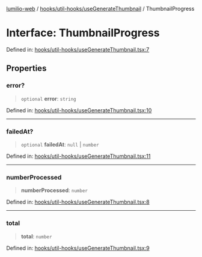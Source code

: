 [lumilio-web](../../../../modules.md) / [hooks/util-hooks/useGenerateThumbnail](../index.md) / ThumbnailProgress

# Interface: ThumbnailProgress

Defined in: [hooks/util-hooks/useGenerateThumbnail.tsx:7](https://github.com/EdwinZhanCN/Lumilio-Photos/blob/33fe9d3b91b52951162b2ea4b3fdca9bdb6bd277/web/src/hooks/util-hooks/useGenerateThumbnail.tsx#L7)

## Properties

### error?

> `optional` **error**: `string`

Defined in: [hooks/util-hooks/useGenerateThumbnail.tsx:10](https://github.com/EdwinZhanCN/Lumilio-Photos/blob/33fe9d3b91b52951162b2ea4b3fdca9bdb6bd277/web/src/hooks/util-hooks/useGenerateThumbnail.tsx#L10)

***

### failedAt?

> `optional` **failedAt**: `null` \| `number`

Defined in: [hooks/util-hooks/useGenerateThumbnail.tsx:11](https://github.com/EdwinZhanCN/Lumilio-Photos/blob/33fe9d3b91b52951162b2ea4b3fdca9bdb6bd277/web/src/hooks/util-hooks/useGenerateThumbnail.tsx#L11)

***

### numberProcessed

> **numberProcessed**: `number`

Defined in: [hooks/util-hooks/useGenerateThumbnail.tsx:8](https://github.com/EdwinZhanCN/Lumilio-Photos/blob/33fe9d3b91b52951162b2ea4b3fdca9bdb6bd277/web/src/hooks/util-hooks/useGenerateThumbnail.tsx#L8)

***

### total

> **total**: `number`

Defined in: [hooks/util-hooks/useGenerateThumbnail.tsx:9](https://github.com/EdwinZhanCN/Lumilio-Photos/blob/33fe9d3b91b52951162b2ea4b3fdca9bdb6bd277/web/src/hooks/util-hooks/useGenerateThumbnail.tsx#L9)
